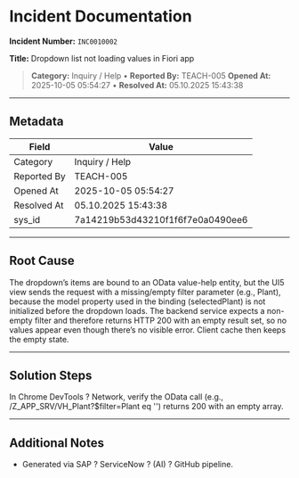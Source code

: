 # Incident Documentation

**Incident Number:** `INC0010002`

**Title:** Dropdown list not loading values in Fiori app

> **Category:** Inquiry / Help • **Reported By:** TEACH-005
> **Opened At:** 2025-10-05 05:54:27 • **Resolved At:** 05.10.2025 15:43:38

---

## Metadata

| Field | Value |
|---|---|
| Category | Inquiry / Help |
| Reported By | TEACH-005 |
| Opened At | 2025-10-05 05:54:27 |
| Resolved At | 05.10.2025 15:43:38 |
| sys_id | 7a14219b53d43210f1f6f7e0a0490ee6 |

---

## Root Cause

The dropdown’s items are bound to an OData value-help entity, but the UI5 view sends the request with a missing/empty filter parameter (e.g., Plant), because the model property used in the binding (selectedPlant) is not initialized before the dropdown loads. The backend service expects a non-empty filter and therefore returns HTTP 200 with an empty result set, so no values appear even though there’s no visible error. Client cache then keeps the empty state.

---

## Solution Steps

In Chrome DevTools ? Network, verify the OData call (e.g., /Z_APP_SRV/VH_Plant?$filter=Plant eq '') returns 200 with an empty array.

---

## Additional Notes

- Generated via SAP ? ServiceNow ? (AI) ? GitHub pipeline.
